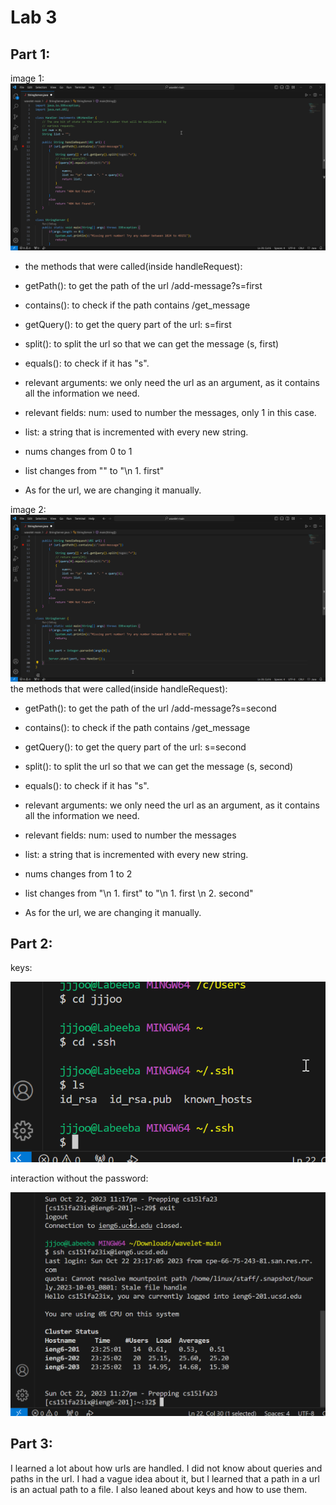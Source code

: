 # Lab 3
## Part 1:
image 1:
![Image](code1.png)
- the methods that were called(inside handleRequest):
- getPath(): to get the path of the url /add-message?s=first
- contains(): to check if the path contains /get_message
- getQuery(): to get the query part of the url: s=first
- split(): to split the url so that we can get the message (s, first)
- equals(): to check if it has "s".

- relevant arguments: we only need the url as an argument, as it contains all the information we need.
- relevant fields: num: used to number the messages, only 1 in this case.
- list: a string that is incremented with every new string.

- nums changes from 0 to 1
- list changes from "" to "\n 1. first"
- As for the url, we are changing it manually.


image 2:
![Image](code2.png)
the methods that were called(inside handleRequest):
- getPath(): to get the path of the url /add-message?s=second
- contains(): to check if the path contains /get_message
- getQuery(): to get the query part of the url: s=second
- split(): to split the url so that we can get the message (s, second)
- equals(): to check if it has "s".

- relevant arguments: we only need the url as an argument, as it contains all the information we need.
- relevant fields: num: used to number the messages
- list: a string that is incremented with every new string.

- nums changes from 1 to 2
- list changes from "\n 1. first" to "\n 1. first \n 2. second"
- As for the url, we are changing it manually.


## Part 2:
keys:

![Image](keys.png)

interaction without the password:

![Image](login.png)

## Part 3:
I learned a lot about how urls are handled. I did not know about queries and paths in the url.
I had a vague idea about it, but I learned that a path in a url is an actual path to a file. 
I also leaned about keys and how to use them.

